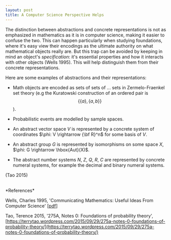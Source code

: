 ```yaml
---
layout: post
title: A Computer Science Perspective Helps
---
```


The distinction between abstractions and concrete representations is not as
emphasized in mathematics as it is in computer science, making it easier to
confuse the two.  This can happen particularly when studying foundations, where
it's easy view their encodings as the ultimate authority on what mathematical objects
really are.  But this trap can be avoided by keeping in mind an object's
*specification*: it's essential properties and how it interacts with other
objects (Wells 1995).  This will help distinguish them from their concrete
representations.

Here are some examples of abstractions and their representations:

- Math objects are encoded as sets of sets of
... sets in Zermelo-Fraenkel set theory (e.g the Kuratowski construction of an ordered pair is $$\{\{a\}, \{a,b\}\}$$).

- Probabilistic events are modelled by sample spaces.

- An abstract vector space $V$ is represented by a concrete system of
coordinates $\phi: V \rightarrow {\bf R}^n$ for some basis of $V$.
    
- An abstract group $G$ is represented by isomorphisms on some space $X$, $\phi: G \rightarrow \hbox{Aut}(X)$. 

- The abstract number systems $N$, $Z$, $Q$, $R$, $C$ are represented by
concrete numeral systems, for example the decimal and binary numeral systems.

(Tao 2015)


<br>
*References*

Wells, Charles 1995, 'Communicating Mathematics: Useful Ideas From Computer Science' [[pdf](http://www.cwru.edu/artsci/math/wells/pub/pdf/commath.pdf)]

Tao, Terence 2015, '275A, Notes 0: Foundations of probability theory', 
[https://terrytao.wordpress.com/2015/09/29/275a-notes-0-foundations-of-probability-theory/](https://terrytao.wordpress.com/2015/09/29/275a-notes-0-foundations-of-probability-theory/)
